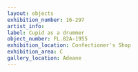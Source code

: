 ```yaml
---
layout: objects
exhibition_number: 16-297
artist_info: 
label: Cupid as a drummer
object_number: FL.82A-1955
exhibition_location: Confectioner's Shop
exhibition_area: C
gallery_location: Adeane
---
```

